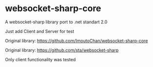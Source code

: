# websocket-sharp-core
A websocket-sharp library port to .net standart 2.0


Just add Client and Server for test

Original library:
https://github.com/ImoutoChan/websocket-sharp-core

Original library:
https://github.com/sta/websocket-sharp

Only client functionality was tested
